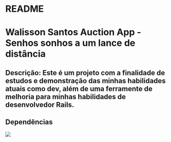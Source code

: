 # README

# Walisson Santos Auction App - Senhos sonhos a um lance de distância

## Descrição: Este é um projeto com a finalidade de estudos e demonstração das minhas habilidades atuais como dev, além de uma ferramente de melhoria para minhas habilidades de desenvolvedor Rails.

## Dependências
<image src="https://img.shields.io/github/languages/top/sorwalisson/Auction-app">
